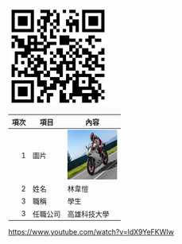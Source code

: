 <img src="qr code.png" width="200" height="200">

| 項次 | 項目 | 內容 |
|----:|------|------|
|1 | 圖片 | <img src="899.jpg" width="100" Height="100" />|
|2 | 姓名 | 林韋愷 |
|3 | 職稱 | 學生 |
|3 | 任職公司 | 高雄科技大學 |


https://www.youtube.com/watch?v=ldX9YeFKWIw
